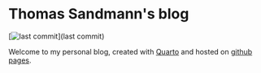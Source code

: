 
# Thomas Sandmann's blog

<!-- badges: start -->
[![last commit](https://img.shields.io/github/last-commit/tomsing1/blog)](last commit)
<!-- badges: end -->

Welcome to my personal blog, created with
[Quarto](https://quarto.org/docs/websites/website-blog.html)
and hosted on
[github pages](https://tomsing1.github.io/blog/).
